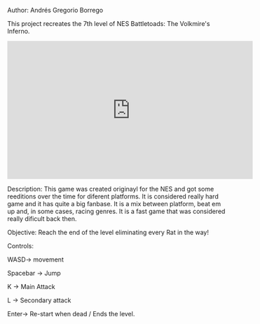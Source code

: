 Author: Andrés Gregorio Borrego

This project recreates the 7th level of NES Battletoads: The Volkmire's Inferno. 

<iframe width="560" height="315" src="https://www.youtube.com/embed/xd6BhImHuY4" frameborder="0" allowfullscreen></iframe>

Description: This game was created originayl for the NES and got some reeditions over the time for diferent platforms. It is considered really hard game and it has quite a big fanbase. It is a mix between platform, beat em up and, in some cases, racing genres. It is a fast game that was considered really dificult back then.

Objective: Reach the end of the level eliminating every Rat in the way!

Controls:

  WASD-> movement
  
  Spacebar -> Jump
  
  K -> Main Attack
  
  L -> Secondary attack
  
  Enter-> Re-start when dead / Ends the level.

